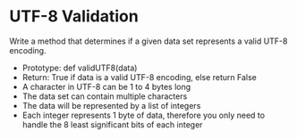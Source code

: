 # UTF-8 Validation
Write a method that determines if a given data set represents a valid UTF-8 encoding.<br>

* Prototype: def validUTF8(data)<br>
* Return: True if data is a valid UTF-8 encoding, else return False<br>
* A character in UTF-8 can be 1 to 4 bytes long<br>
* The data set can contain multiple characters<br>
* The data will be represented by a list of integers<br>
* Each integer represents 1 byte of data, therefore you only need to handle the 8 least significant bits of each integer<br>

